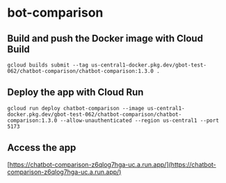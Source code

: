 # bot-comparison

## Build and push the Docker image with Cloud Build

```
gcloud builds submit --tag us-central1-docker.pkg.dev/gbot-test-062/chatbot-comparison/chatbot-comparison:1.3.0 .
```

## Deploy the app with Cloud Run

```
gcloud run deploy chatbot-comparison --image us-central1-docker.pkg.dev/gbot-test-062/chatbot-comparison/chatbot-comparison:1.3.0 --allow-unauthenticated --region us-central1 --port 5173
```

## Access the app

[https://chatbot-comparison-z6qlog7hga-uc.a.run.app/](https://chatbot-comparison-z6qlog7hga-uc.a.run.app/)
